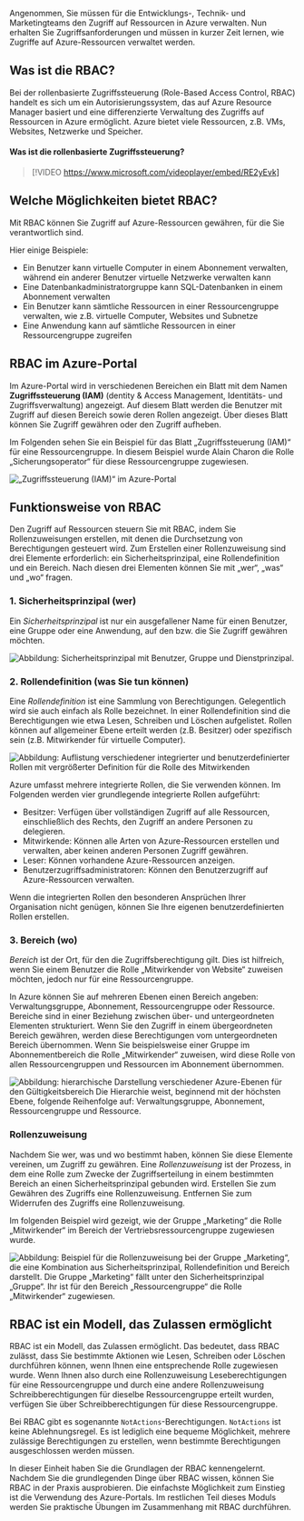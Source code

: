 Angenommen, Sie müssen für die Entwicklungs-, Technik- und Marketingteams den Zugriff auf Ressourcen in Azure verwalten. Nun erhalten Sie Zugriffsanforderungen und müssen in kurzer Zeit lernen, wie Zugriffe auf Azure-Ressourcen verwaltet werden.

## <a name="what-is-rbac"></a>Was ist die RBAC?

Bei der rollenbasierte Zugriffssteuerung (Role-Based Access Control, RBAC) handelt es sich um ein Autorisierungssystem, das auf Azure Resource Manager basiert und eine differenzierte Verwaltung des Zugriffs auf Ressourcen in Azure ermöglicht. Azure bietet viele Ressourcen, z.B. VMs, Websites, Netzwerke und Speicher.

#### <a name="what-is-role-based-access-control"></a>Was ist die rollenbasierte Zugriffssteuerung?

> [!VIDEO https://www.microsoft.com/videoplayer/embed/RE2yEvk]

## <a name="what-can-i-do-with-rbac"></a>Welche Möglichkeiten bietet RBAC?

Mit RBAC können Sie Zugriff auf Azure-Ressourcen gewähren, für die Sie verantwortlich sind.

Hier einige Beispiele:

- Ein Benutzer kann virtuelle Computer in einem Abonnement verwalten, während ein anderer Benutzer virtuelle Netzwerke verwalten kann
- Eine Datenbankadministratorgruppe kann SQL-Datenbanken in einem Abonnement verwalten
- Ein Benutzer kann sämtliche Ressourcen in einer Ressourcengruppe verwalten, wie z.B. virtuelle Computer, Websites und Subnetze
- Eine Anwendung kann auf sämtliche Ressourcen in einer Ressourcengruppe zugreifen

## <a name="rbac-in-the-azure-portal"></a>RBAC im Azure-Portal

Im Azure-Portal wird in verschiedenen Bereichen ein Blatt mit dem Namen **Zugriffssteuerung (IAM)** (dentity & Access Management, Identitäts- und Zugriffsverwaltung) angezeigt. Auf diesem Blatt werden die Benutzer mit Zugriff auf diesen Bereich sowie deren Rollen angezeigt. Über dieses Blatt können Sie Zugriff gewähren oder den Zugriff aufheben.

Im Folgenden sehen Sie ein Beispiel für das Blatt „Zugriffssteuerung (IAM)“ für eine Ressourcengruppe. In diesem Beispiel wurde Alain Charon die Rolle „Sicherungsoperator“ für diese Ressourcengruppe zugewiesen.

![„Zugriffssteuerung (IAM)“ im Azure-Portal](../media/2-resource-group-access-control.png)

## <a name="how-does-rbac-work"></a>Funktionsweise von RBAC

Den Zugriff auf Ressourcen steuern Sie mit RBAC, indem Sie Rollenzuweisungen erstellen, mit denen die Durchsetzung von Berechtigungen gesteuert wird. Zum Erstellen einer Rollenzuweisung sind drei Elemente erforderlich: ein Sicherheitsprinzipal, eine Rollendefinition und ein Bereich. Nach diesen drei Elementen können Sie mit „wer“, „was“ und „wo“ fragen.

### <a name="1-security-principal-who"></a>1. Sicherheitsprinzipal (wer)

Ein *Sicherheitsprinzipal* ist nur ein ausgefallener Name für einen Benutzer, eine Gruppe oder eine Anwendung, auf den bzw. die Sie Zugriff gewähren möchten.

![Abbildung: Sicherheitsprinzipal mit Benutzer, Gruppe und Dienstprinzipal.](../media/2-rbac-security-principal.png)

### <a name="2-role-definition-what-you-can-do"></a>2. Rollendefinition (was Sie tun können)

Eine *Rollendefinition* ist eine Sammlung von Berechtigungen. Gelegentlich wird sie auch einfach als Rolle bezeichnet. In einer Rollendefinition sind die Berechtigungen wie etwa Lesen, Schreiben und Löschen aufgelistet. Rollen können auf allgemeiner Ebene erteilt werden (z.B. Besitzer) oder spezifisch sein (z.B. Mitwirkender für virtuelle Computer).

![Abbildung: Auflistung verschiedener integrierter und benutzerdefinierter Rollen mit vergrößerter Definition für die Rolle des Mitwirkenden](../media/2-rbac-role-definition.png)

Azure umfasst mehrere integrierte Rollen, die Sie verwenden können. Im Folgenden werden vier grundlegende integrierte Rollen aufgeführt:

- Besitzer: Verfügen über vollständigen Zugriff auf alle Ressourcen, einschließlich des Rechts, den Zugriff an andere Personen zu delegieren.
- Mitwirkende: Können alle Arten von Azure-Ressourcen erstellen und verwalten, aber keinen anderen Personen Zugriff gewähren.
- Leser: Können vorhandene Azure-Ressourcen anzeigen.
- Benutzerzugriffsadministratoren: Können den Benutzerzugriff auf Azure-Ressourcen verwalten.

Wenn die integrierten Rollen den besonderen Ansprüchen Ihrer Organisation nicht genügen, können Sie Ihre eigenen benutzerdefinierten Rollen erstellen.

### <a name="3-scope-where"></a>3. Bereich (wo)

*Bereich* ist der Ort, für den die Zugriffsberechtigung gilt. Dies ist hilfreich, wenn Sie einem Benutzer die Rolle „Mitwirkender von Website“ zuweisen möchten, jedoch nur für eine Ressourcengruppe.

In Azure können Sie auf mehreren Ebenen einen Bereich angeben: Verwaltungsgruppe, Abonnement, Ressourcengruppe oder Ressource. Bereiche sind in einer Beziehung zwischen über- und untergeordneten Elementen strukturiert. Wenn Sie den Zugriff in einem übergeordneten Bereich gewähren, werden diese Berechtigungen vom untergeordneten Bereich übernommen. Wenn Sie beispielsweise einer Gruppe im Abonnementbereich die Rolle „Mitwirkender“ zuweisen, wird diese Rolle von allen Ressourcengruppen und Ressourcen im Abonnement übernommen.

![Abbildung: hierarchische Darstellung verschiedener Azure-Ebenen für den Gültigkeitsbereich Die Hierarchie weist, beginnend mit der höchsten Ebene, folgende Reihenfolge auf: Verwaltungsgruppe, Abonnement, Ressourcengruppe und Ressource.](../media/2-rbac-scope.png)

### <a name="role-assignment"></a>Rollenzuweisung

Nachdem Sie wer, was und wo bestimmt haben, können Sie diese Elemente vereinen, um Zugriff zu gewähren. Eine *Rollenzuweisung* ist der Prozess, in dem eine Rolle zum Zwecke der Zugriffserteilung in einem bestimmten Bereich an einen Sicherheitsprinzipal gebunden wird. Erstellen Sie zum Gewähren des Zugriffs eine Rollenzuweisung. Entfernen Sie zum Widerrufen des Zugriffs eine Rollenzuweisung.

Im folgenden Beispiel wird gezeigt, wie der Gruppe „Marketing“ die Rolle „Mitwirkender“ im Bereich der Vertriebsressourcengruppe zugewiesen wurde.

![Abbildung: Beispiel für die Rollenzuweisung bei der Gruppe „Marketing“, die eine Kombination aus Sicherheitsprinzipal, Rollendefinition und Bereich darstellt. Die Gruppe „Marketing“ fällt unter den Sicherheitsprinzipal „Gruppe“. Ihr ist für den Bereich „Ressourcengruppe“ die Rolle „Mitwirkender“ zugewiesen.](../media/2-rbac-overview.png)

## <a name="rbac-is-an-allow-model"></a>RBAC ist ein Modell, das Zulassen ermöglicht

RBAC ist ein Modell, das Zulassen ermöglicht. Das bedeutet, dass RBAC zulässt, dass Sie bestimmte Aktionen wie Lesen, Schreiben oder Löschen durchführen können, wenn Ihnen eine entsprechende Rolle zugewiesen wurde. Wenn Ihnen also durch eine Rollenzuweisung Leseberechtigungen für eine Ressourcengruppe und durch eine andere Rollenzuweisung Schreibberechtigungen für dieselbe Ressourcengruppe erteilt wurden, verfügen Sie über Schreibberechtigungen für diese Ressourcengruppe.

Bei RBAC gibt es sogenannte `NotActions`-Berechtigungen. `NotActions` ist keine Ablehnungsregel. Es ist lediglich eine bequeme Möglichkeit, mehrere zulässige Berechtigungen zu erstellen, wenn bestimmte Berechtigungen ausgeschlossen werden müssen.

In dieser Einheit haben Sie die Grundlagen der RBAC kennengelernt. Nachdem Sie die grundlegenden Dinge über RBAC wissen, können Sie RBAC in der Praxis ausprobieren. Die einfachste Möglichkeit zum Einstieg ist die Verwendung des Azure-Portals. Im restlichen Teil dieses Moduls werden Sie praktische Übungen im Zusammenhang mit RBAC durchführen.